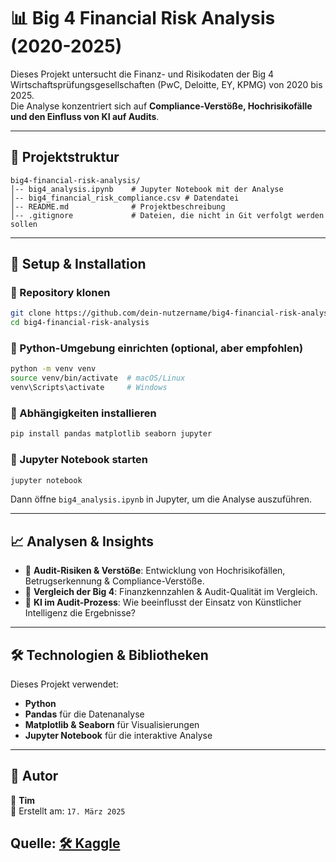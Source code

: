 # 📊 Big 4 Financial Risk Analysis (2020-2025)

Dieses Projekt untersucht die Finanz- und Risikodaten der Big 4 Wirtschaftsprüfungsgesellschaften (PwC, Deloitte, EY, KPMG) von 2020 bis 2025.  
Die Analyse konzentriert sich auf **Compliance-Verstöße, Hochrisikofälle und den Einfluss von KI auf Audits**.

---

## 📂 Projektstruktur

```
big4-financial-risk-analysis/
│-- big4_analysis.ipynb    # Jupyter Notebook mit der Analyse
│-- big4_financial_risk_compliance.csv # Datendatei
│-- README.md              # Projektbeschreibung
│-- .gitignore             # Dateien, die nicht in Git verfolgt werden sollen
```

---

## 🚀 Setup & Installation

### 🔹 Repository klonen

```sh
git clone https://github.com/dein-nutzername/big4-financial-risk-analysis.git
cd big4-financial-risk-analysis
```

### 🔹 Python-Umgebung einrichten (optional, aber empfohlen)

```sh
python -m venv venv
source venv/bin/activate  # macOS/Linux
venv\Scripts\activate     # Windows
```

### 🔹 Abhängigkeiten installieren

```sh
pip install pandas matplotlib seaborn jupyter
```

### 🔹 Jupyter Notebook starten

```sh
jupyter notebook
```

Dann öffne `big4_analysis.ipynb` in Jupyter, um die Analyse auszuführen.

---

## 📈 Analysen & Insights

- 📌 **Audit-Risiken & Verstöße**: Entwicklung von Hochrisikofällen, Betrugserkennung & Compliance-Verstöße.
- 📌 **Vergleich der Big 4**: Finanzkennzahlen & Audit-Qualität im Vergleich.
- 📌 **KI im Audit-Prozess**: Wie beeinflusst der Einsatz von Künstlicher Intelligenz die Ergebnisse?

---

## 🛠️ Technologien & Bibliotheken

Dieses Projekt verwendet:

- **Python**
- **Pandas** für die Datenanalyse
- **Matplotlib & Seaborn** für Visualisierungen
- **Jupyter Notebook** für die interaktive Analyse

---

## 📌 Autor

👤 **Tim**  
📅 Erstellt am: `17. März 2025`
## Quelle: [🛠️ Kaggle](https://www.kaggle.com/datasets/atharvasoundankar/big-4-financial-risk-insights-2020-2025/discussion)
